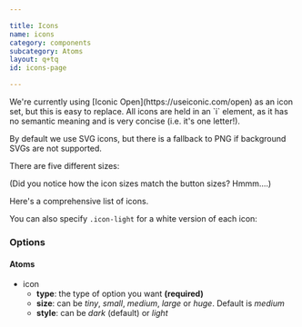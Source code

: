 ```yaml
---

title: Icons
name: icons
category: components
subcategory: Atoms
layout: q+tq
id: icons-page

---
```


<p class="lead">We're currently using [Iconic Open](https://useiconic.com/open) as an icon set, but this is easy to replace. All icons are held in an `i` element, as it has no semantic meaning and is very concise (i.e. it's one letter!).</p>

By default we use SVG icons, but there is a fallback to PNG if background SVGs are not supported.

<script>
component("icon", { "type": "heart" } );
</script>

There are five different sizes:

<script>
component("icon", { "type": "heart", "size": "tiny" } )
+component("icon", { "type": "heart", "size": "small" } )
+component("icon", { "type": "heart", "size": "medium" } )
+component("icon", { "type": "heart", "size": "large" } )
+component("icon", { "type": "heart", "size": "huge" } );

</script>

(Did you notice how the icon sizes match the button sizes? Hmmm....)

Here's a comprehensive list of icons.

<script>
component("icon", { "type": "adn" } )
+component("icon", { "type": "align-center" } )
+component("icon", { "type": "align-justify" } )
+component("icon", { "type": "align-left" } )
+component("icon", { "type": "align-right" } )
+component("icon", { "type": "ambulance" } )
+component("icon", { "type": "anchor" } )
+component("icon", { "type": "android" } )
+component("icon", { "type": "angellist" } )
+component("icon", { "type": "angle-double-down" } )
+component("icon", { "type": "angle-double-left" } )
+component("icon", { "type": "angle-double-right" } )
+component("icon", { "type": "angle-double-up" } )
+component("icon", { "type": "angle-down" } )
+component("icon", { "type": "angle-left" } )
+component("icon", { "type": "angle-right" } )
+component("icon", { "type": "angle-up" } )
+component("icon", { "type": "apple" } )
+component("icon", { "type": "archive" } )
+component("icon", { "type": "area-chart" } )
+component("icon", { "type": "arrow-circle-down" } )
+component("icon", { "type": "arrow-circle-left" } )
+component("icon", { "type": "arrow-circle-o-down" } )
+component("icon", { "type": "arrow-circle-o-left" } )
+component("icon", { "type": "arrow-circle-o-right" } )
+component("icon", { "type": "arrow-circle-o-up" } )
+component("icon", { "type": "arrow-circle-right" } )
+component("icon", { "type": "arrow-circle-up" } )
+component("icon", { "type": "arrow-down" } )
+component("icon", { "type": "arrow-left" } )
+component("icon", { "type": "arrow-right" } )
+component("icon", { "type": "arrow-up" } )
+component("icon", { "type": "arrows" } )
+component("icon", { "type": "arrows-alt" } )
+component("icon", { "type": "arrows-h" } )
+component("icon", { "type": "arrows-v" } )
+component("icon", { "type": "asterisk" } )
+component("icon", { "type": "at" } )
+component("icon", { "type": "backward" } )
+component("icon", { "type": "ban" } )
+component("icon", { "type": "bar-chart" } )
+component("icon", { "type": "barcode" } )
+component("icon", { "type": "bars" } )
+component("icon", { "type": "beer" } )
+component("icon", { "type": "behance" } )
+component("icon", { "type": "behance-square" } )
+component("icon", { "type": "bell" } )
+component("icon", { "type": "bell-o" } )
+component("icon", { "type": "bell-slash" } )
+component("icon", { "type": "bell-slash-o" } )
+component("icon", { "type": "bicycle" } )
+component("icon", { "type": "binoculars" } )
+component("icon", { "type": "birthday-cake" } )
+component("icon", { "type": "bitbucket" } )
+component("icon", { "type": "bitbucket-square" } )
+component("icon", { "type": "bold" } )
+component("icon", { "type": "bolt" } )
+component("icon", { "type": "bomb" } )
+component("icon", { "type": "book" } )
+component("icon", { "type": "bookmark" } )
+component("icon", { "type": "bookmark-o" } )
+component("icon", { "type": "briefcase" } )
+component("icon", { "type": "btc" } )
+component("icon", { "type": "bug" } )
+component("icon", { "type": "building" } )
+component("icon", { "type": "building-o" } )
+component("icon", { "type": "bullhorn" } )
+component("icon", { "type": "bullseye" } )
+component("icon", { "type": "bus" } )
+component("icon", { "type": "calculator" } )
+component("icon", { "type": "calendar" } )
+component("icon", { "type": "calendar-o" } )
+component("icon", { "type": "camera" } )
+component("icon", { "type": "camera-retro" } )
+component("icon", { "type": "car" } )
+component("icon", { "type": "caret-down" } )
+component("icon", { "type": "caret-left" } )
+component("icon", { "type": "caret-right" } )
+component("icon", { "type": "caret-square-o-down" } )
+component("icon", { "type": "caret-square-o-left" } )
+component("icon", { "type": "caret-square-o-right" } )
+component("icon", { "type": "caret-square-o-up" } )
+component("icon", { "type": "caret-up" } )
+component("icon", { "type": "cc" } )
+component("icon", { "type": "cc-amex" } )
+component("icon", { "type": "cc-discover" } )
+component("icon", { "type": "cc-mastercard" } )
+component("icon", { "type": "cc-paypal" } )
+component("icon", { "type": "cc-stripe" } )
+component("icon", { "type": "cc-visa" } )
+component("icon", { "type": "certificate" } )
+component("icon", { "type": "chain-broken" } )
+component("icon", { "type": "check" } )
+component("icon", { "type": "check-circle" } )
+component("icon", { "type": "check-circle-o" } )
+component("icon", { "type": "check-square" } )
+component("icon", { "type": "check-square-o" } )
+component("icon", { "type": "chevron-circle-down" } )
+component("icon", { "type": "chevron-circle-left" } )
+component("icon", { "type": "chevron-circle-right" } )
+component("icon", { "type": "chevron-circle-up" } )
+component("icon", { "type": "chevron-down" } )
+component("icon", { "type": "chevron-left" } )
+component("icon", { "type": "chevron-right" } )
+component("icon", { "type": "chevron-up" } )
+component("icon", { "type": "child" } )
+component("icon", { "type": "circle" } )
+component("icon", { "type": "circle-o" } )
+component("icon", { "type": "circle-o-notch" } )
+component("icon", { "type": "circle-thin" } )
+component("icon", { "type": "clipboard" } )
+component("icon", { "type": "clock-o" } )
+component("icon", { "type": "cloud" } )
+component("icon", { "type": "cloud-download" } )
+component("icon", { "type": "cloud-upload" } )
+component("icon", { "type": "code" } )
+component("icon", { "type": "code-fork" } )
+component("icon", { "type": "codepen" } )
+component("icon", { "type": "coffee" } )
+component("icon", { "type": "cog" } )
+component("icon", { "type": "cogs" } )
+component("icon", { "type": "columns" } )
+component("icon", { "type": "comment" } )
+component("icon", { "type": "comment-o" } )
+component("icon", { "type": "comments" } )
+component("icon", { "type": "comments-o" } )
+component("icon", { "type": "compass" } )
+component("icon", { "type": "compress" } )
+component("icon", { "type": "copyright" } )
+component("icon", { "type": "credit-card" } )
+component("icon", { "type": "crop" } )
+component("icon", { "type": "crosshairs" } )
+component("icon", { "type": "css3" } )
+component("icon", { "type": "cube" } )
+component("icon", { "type": "cubes" } )
+component("icon", { "type": "cutlery" } )
+component("icon", { "type": "database" } )
+component("icon", { "type": "delicious" } )
+component("icon", { "type": "desktop" } )
+component("icon", { "type": "deviantart" } )
+component("icon", { "type": "digg" } )
+component("icon", { "type": "dot-circle-o" } )
+component("icon", { "type": "download" } )
+component("icon", { "type": "dribbble" } )
+component("icon", { "type": "dropbox" } )
+component("icon", { "type": "drupal" } )
+component("icon", { "type": "eject" } )
+component("icon", { "type": "ellipsis-h" } )
+component("icon", { "type": "ellipsis-v" } )
+component("icon", { "type": "empire" } )
+component("icon", { "type": "envelope" } )
+component("icon", { "type": "envelope-o" } )
+component("icon", { "type": "envelope-square" } )
+component("icon", { "type": "eraser" } )
+component("icon", { "type": "eur" } )
+component("icon", { "type": "exchange" } )
+component("icon", { "type": "exclamation" } )
+component("icon", { "type": "exclamation-circle" } )
+component("icon", { "type": "exclamation-triangle" } )
+component("icon", { "type": "expand" } )
+component("icon", { "type": "external-link" } )
+component("icon", { "type": "external-link-square" } )
+component("icon", { "type": "eye" } )
+component("icon", { "type": "eye-slash" } )
+component("icon", { "type": "eyedropper" } )
+component("icon", { "type": "facebook" } )
+component("icon", { "type": "facebook-square" } )
+component("icon", { "type": "fast-backward" } )
+component("icon", { "type": "fast-forward" } )
+component("icon", { "type": "fax" } )
+component("icon", { "type": "female" } )
+component("icon", { "type": "fighter-jet" } )
+component("icon", { "type": "file" } )
+component("icon", { "type": "file-archive-o" } )
+component("icon", { "type": "file-audio-o" } )
+component("icon", { "type": "file-code-o" } )
+component("icon", { "type": "file-excel-o" } )
+component("icon", { "type": "file-image-o" } )
+component("icon", { "type": "file-o" } )
+component("icon", { "type": "file-pdf-o" } )
+component("icon", { "type": "file-powerpoint-o" } )
+component("icon", { "type": "file-text" } )
+component("icon", { "type": "file-text-o" } )
+component("icon", { "type": "file-video-o" } )
+component("icon", { "type": "file-word-o" } )
+component("icon", { "type": "files-o" } )
+component("icon", { "type": "film" } )
+component("icon", { "type": "filter" } )
+component("icon", { "type": "fire" } )
+component("icon", { "type": "fire-extinguisher" } )
+component("icon", { "type": "flag" } )
+component("icon", { "type": "flag-checkered" } )
+component("icon", { "type": "flag-o" } )
+component("icon", { "type": "flask" } )
+component("icon", { "type": "flickr" } )
+component("icon", { "type": "floppy-o" } )
+component("icon", { "type": "folder" } )
+component("icon", { "type": "folder-o" } )
+component("icon", { "type": "folder-open" } )
+component("icon", { "type": "folder-open-o" } )
+component("icon", { "type": "font" } )
+component("icon", { "type": "forward" } )
+component("icon", { "type": "foursquare" } )
+component("icon", { "type": "frown-o" } )
+component("icon", { "type": "futbol-o" } )
+component("icon", { "type": "gamepad" } )
+component("icon", { "type": "gavel" } )
+component("icon", { "type": "gbp" } )
+component("icon", { "type": "gift" } )
+component("icon", { "type": "git" } )
+component("icon", { "type": "git-square" } )
+component("icon", { "type": "github" } )
+component("icon", { "type": "github-alt" } )
+component("icon", { "type": "github-square" } )
+component("icon", { "type": "gittip" } )
+component("icon", { "type": "glass" } )
+component("icon", { "type": "globe" } )
+component("icon", { "type": "google" } )
+component("icon", { "type": "google-plus" } )
+component("icon", { "type": "google-plus-square" } )
+component("icon", { "type": "google-wallet" } )
+component("icon", { "type": "graduation-cap" } )
+component("icon", { "type": "h-square" } )
+component("icon", { "type": "hacker-news" } )
+component("icon", { "type": "hand-o-down" } )
+component("icon", { "type": "hand-o-left" } )
+component("icon", { "type": "hand-o-right" } )
+component("icon", { "type": "hand-o-up" } )
+component("icon", { "type": "hdd-o" } )
+component("icon", { "type": "header" } )
+component("icon", { "type": "headphones" } )
+component("icon", { "type": "heart" } )
+component("icon", { "type": "heart-o" } )
+component("icon", { "type": "history" } )
+component("icon", { "type": "home" } )
+component("icon", { "type": "hospital-o" } )
+component("icon", { "type": "html5" } )
+component("icon", { "type": "ils" } )
+component("icon", { "type": "inbox" } )
+component("icon", { "type": "indent" } )
+component("icon", { "type": "info" } )
+component("icon", { "type": "info-circle" } )
+component("icon", { "type": "inr" } )
+component("icon", { "type": "instagram" } )
+component("icon", { "type": "ioxhost" } )
+component("icon", { "type": "italic" } )
+component("icon", { "type": "joomla" } )
+component("icon", { "type": "jpy" } )
+component("icon", { "type": "jsfiddle" } )
+component("icon", { "type": "key" } )
+component("icon", { "type": "keyboard-o" } )
+component("icon", { "type": "krw" } )
+component("icon", { "type": "language" } )
+component("icon", { "type": "laptop" } )
+component("icon", { "type": "lastfm" } )
+component("icon", { "type": "lastfm-square" } )
+component("icon", { "type": "leaf" } )
+component("icon", { "type": "lemon-o" } )
+component("icon", { "type": "level-down" } )
+component("icon", { "type": "level-up" } )
+component("icon", { "type": "life-ring" } )
+component("icon", { "type": "lightbulb-o" } )
+component("icon", { "type": "line-chart" } )
+component("icon", { "type": "link" } )
+component("icon", { "type": "linkedin" } )
+component("icon", { "type": "linkedin-square" } )
+component("icon", { "type": "linux" } )
+component("icon", { "type": "list" } )
+component("icon", { "type": "list-alt" } )
+component("icon", { "type": "list-ol" } )
+component("icon", { "type": "list-ul" } )
+component("icon", { "type": "location-arrow" } )
+component("icon", { "type": "lock" } )
+component("icon", { "type": "long-arrow-down" } )
+component("icon", { "type": "long-arrow-left" } )
+component("icon", { "type": "long-arrow-right" } )
+component("icon", { "type": "long-arrow-up" } )
+component("icon", { "type": "magic" } )
+component("icon", { "type": "magnet" } )
+component("icon", { "type": "male" } )
+component("icon", { "type": "map-marker" } )
+component("icon", { "type": "maxcdn" } )
+component("icon", { "type": "meanpath" } )
+component("icon", { "type": "medkit" } )
+component("icon", { "type": "meh-o" } )
+component("icon", { "type": "microphone" } )
+component("icon", { "type": "microphone-slash" } )
+component("icon", { "type": "minus" } )
+component("icon", { "type": "minus-circle" } )
+component("icon", { "type": "minus-square" } )
+component("icon", { "type": "minus-square-o" } )
+component("icon", { "type": "mobile" } )
+component("icon", { "type": "money" } )
+component("icon", { "type": "moon-o" } )
+component("icon", { "type": "music" } )
+component("icon", { "type": "newspaper-o" } )
+component("icon", { "type": "openid" } )
+component("icon", { "type": "outdent" } )
+component("icon", { "type": "pagelines" } )
+component("icon", { "type": "paint-brush" } )
+component("icon", { "type": "paper-plane" } )
+component("icon", { "type": "paper-plane-o" } )
+component("icon", { "type": "paperclip" } )
+component("icon", { "type": "paragraph" } )
+component("icon", { "type": "pause" } )
+component("icon", { "type": "paw" } )
+component("icon", { "type": "paypal" } )
+component("icon", { "type": "pencil" } )
+component("icon", { "type": "pencil-square" } )
+component("icon", { "type": "pencil-square-o" } )
+component("icon", { "type": "phone" } )
+component("icon", { "type": "phone-square" } )
+component("icon", { "type": "picture-o" } )
+component("icon", { "type": "pie-chart" } )
+component("icon", { "type": "pied-piper" } )
+component("icon", { "type": "pied-piper-alt" } )
+component("icon", { "type": "pinterest" } )
+component("icon", { "type": "pinterest-square" } )
+component("icon", { "type": "plane" } )
+component("icon", { "type": "play" } )
+component("icon", { "type": "play-circle" } )
+component("icon", { "type": "play-circle-o" } )
+component("icon", { "type": "plug" } )
+component("icon", { "type": "plus" } )
+component("icon", { "type": "plus-circle" } )
+component("icon", { "type": "plus-square" } )
+component("icon", { "type": "plus-square-o" } )
+component("icon", { "type": "power-off" } )
+component("icon", { "type": "print" } )
+component("icon", { "type": "puzzle-piece" } )
+component("icon", { "type": "qq" } )
+component("icon", { "type": "qrcode" } )
+component("icon", { "type": "question" } )
+component("icon", { "type": "question-circle" } )
+component("icon", { "type": "quote-left" } )
+component("icon", { "type": "quote-right" } )
+component("icon", { "type": "random" } )
+component("icon", { "type": "rebel" } )
+component("icon", { "type": "recycle" } )
+component("icon", { "type": "reddit" } )
+component("icon", { "type": "reddit-square" } )
+component("icon", { "type": "refresh" } )
+component("icon", { "type": "renren" } )
+component("icon", { "type": "repeat" } )
+component("icon", { "type": "reply" } )
+component("icon", { "type": "reply-all" } )
+component("icon", { "type": "retweet" } )
+component("icon", { "type": "road" } )
+component("icon", { "type": "rocket" } )
+component("icon", { "type": "rss" } )
+component("icon", { "type": "rss-square" } )
+component("icon", { "type": "rub" } )
+component("icon", { "type": "scissors" } )
+component("icon", { "type": "search" } )
+component("icon", { "type": "search-minus" } )
+component("icon", { "type": "search-plus" } )
+component("icon", { "type": "share" } )
+component("icon", { "type": "share-alt" } )
+component("icon", { "type": "share-alt-square" } )
+component("icon", { "type": "share-square" } )
+component("icon", { "type": "share-square-o" } )
+component("icon", { "type": "shield" } )
+component("icon", { "type": "shopping-cart" } )
+component("icon", { "type": "sign-in" } )
+component("icon", { "type": "sign-out" } )
+component("icon", { "type": "signal" } )
+component("icon", { "type": "sitemap" } )
+component("icon", { "type": "skype" } )
+component("icon", { "type": "slack" } )
+component("icon", { "type": "sliders" } )
+component("icon", { "type": "slideshare" } )
+component("icon", { "type": "smile-o" } )
+component("icon", { "type": "sort" } )
+component("icon", { "type": "sort-alpha-asc" } )
+component("icon", { "type": "sort-alpha-desc" } )
+component("icon", { "type": "sort-amount-asc" } )
+component("icon", { "type": "sort-amount-desc" } )
+component("icon", { "type": "sort-asc" } )
+component("icon", { "type": "sort-desc" } )
+component("icon", { "type": "sort-numeric-asc" } )
+component("icon", { "type": "sort-numeric-desc" } )
+component("icon", { "type": "soundcloud" } )
+component("icon", { "type": "space-shuttle" } )
+component("icon", { "type": "spinner" } )
+component("icon", { "type": "spoon" } )
+component("icon", { "type": "spotify" } )
+component("icon", { "type": "square" } )
+component("icon", { "type": "square-o" } )
+component("icon", { "type": "stack-exchange" } )
+component("icon", { "type": "stack-overflow" } )
+component("icon", { "type": "star" } )
+component("icon", { "type": "star-half" } )
+component("icon", { "type": "star-half-o" } )
+component("icon", { "type": "star-o" } )
+component("icon", { "type": "steam" } )
+component("icon", { "type": "steam-square" } )
+component("icon", { "type": "step-backward" } )
+component("icon", { "type": "step-forward" } )
+component("icon", { "type": "stethoscope" } )
+component("icon", { "type": "stop" } )
+component("icon", { "type": "strikethrough" } )
+component("icon", { "type": "stumbleupon" } )
+component("icon", { "type": "stumbleupon-circle" } )
+component("icon", { "type": "subscript" } )
+component("icon", { "type": "suitcase" } )
+component("icon", { "type": "sun-o" } )
+component("icon", { "type": "superscript" } )
+component("icon", { "type": "table" } )
+component("icon", { "type": "tablet" } )
+component("icon", { "type": "tachometer" } )
+component("icon", { "type": "tag" } )
+component("icon", { "type": "tags" } )
+component("icon", { "type": "tasks" } )
+component("icon", { "type": "taxi" } )
+component("icon", { "type": "tencent-weibo" } )
+component("icon", { "type": "terminal" } )
+component("icon", { "type": "text-height" } )
+component("icon", { "type": "text-width" } )
+component("icon", { "type": "th" } )
+component("icon", { "type": "th-large" } )
+component("icon", { "type": "th-list" } )
+component("icon", { "type": "thumb-tack" } )
+component("icon", { "type": "thumbs-down" } )
+component("icon", { "type": "thumbs-o-down" } )
+component("icon", { "type": "thumbs-o-up" } )
+component("icon", { "type": "thumbs-up" } )
+component("icon", { "type": "ticket" } )
+component("icon", { "type": "times" } )
+component("icon", { "type": "times-circle" } )
+component("icon", { "type": "times-circle-o" } )
+component("icon", { "type": "tint" } )
+component("icon", { "type": "toggle-off" } )
+component("icon", { "type": "toggle-on" } )
+component("icon", { "type": "trash" } )
+component("icon", { "type": "trash-o" } )
+component("icon", { "type": "tree" } )
+component("icon", { "type": "trello" } )
+component("icon", { "type": "trophy" } )
+component("icon", { "type": "truck" } )
+component("icon", { "type": "try" } )
+component("icon", { "type": "tty" } )
+component("icon", { "type": "tumblr" } )
+component("icon", { "type": "tumblr-square" } )
+component("icon", { "type": "twitch" } )
+component("icon", { "type": "twitter" } )
+component("icon", { "type": "twitter-square" } )
+component("icon", { "type": "umbrella" } )
+component("icon", { "type": "underline" } )
+component("icon", { "type": "undo" } )
+component("icon", { "type": "university" } )
+component("icon", { "type": "unlock" } )
+component("icon", { "type": "unlock-alt" } )
+component("icon", { "type": "upload" } )
+component("icon", { "type": "usd" } )
+component("icon", { "type": "user" } )
+component("icon", { "type": "user-md" } )
+component("icon", { "type": "users" } )
+component("icon", { "type": "video-camera" } )
+component("icon", { "type": "vimeo-square" } )
+component("icon", { "type": "vine" } )
+component("icon", { "type": "vk" } )
+component("icon", { "type": "volume-down" } )
+component("icon", { "type": "volume-off" } )
+component("icon", { "type": "volume-up" } )
+component("icon", { "type": "weibo" } )
+component("icon", { "type": "weixin" } )
+component("icon", { "type": "wheelchair" } )
+component("icon", { "type": "wifi" } )
+component("icon", { "type": "windows" } )
+component("icon", { "type": "wordpress" } )
+component("icon", { "type": "wrench" } )
+component("icon", { "type": "xing" } )
+component("icon", { "type": "xing-square" } )
+component("icon", { "type": "yahoo" } )
+component("icon", { "type": "yelp" } )
+component("icon", { "type": "youtube" } )
+component("icon", { "type": "youtube-play" } );

</script>

You can also specify `.icon-light` for a white version of each icon:

<script>
component("icon", { "type": "adn", "style": "light" } )
+component("icon", { "type": "align-center", "style": "light" } )
+component("icon", { "type": "align-justify", "style": "light" } )
+component("icon", { "type": "align-left", "style": "light" } )
+component("icon", { "type": "align-right", "style": "light" } )
+component("icon", { "type": "ambulance", "style": "light" } )
+component("icon", { "type": "anchor", "style": "light" } )
+component("icon", { "type": "android", "style": "light" } )
+component("icon", { "type": "angellist", "style": "light" } )
+component("icon", { "type": "angle-double-down", "style": "light" } )
+component("icon", { "type": "angle-double-left", "style": "light" } )
+component("icon", { "type": "angle-double-right", "style": "light" } )
+component("icon", { "type": "angle-double-up", "style": "light" } )
+component("icon", { "type": "angle-down", "style": "light" } )
+component("icon", { "type": "angle-left", "style": "light" } )
+component("icon", { "type": "angle-right", "style": "light" } )
+component("icon", { "type": "angle-up", "style": "light" } )
+component("icon", { "type": "apple", "style": "light" } )
+component("icon", { "type": "archive", "style": "light" } )
+component("icon", { "type": "area-chart", "style": "light" } )
+component("icon", { "type": "arrow-circle-down", "style": "light" } )
+component("icon", { "type": "arrow-circle-left", "style": "light" } )
+component("icon", { "type": "arrow-circle-o-down", "style": "light" } )
+component("icon", { "type": "arrow-circle-o-left", "style": "light" } )
+component("icon", { "type": "arrow-circle-o-right", "style": "light" } )
+component("icon", { "type": "arrow-circle-o-up", "style": "light" } )
+component("icon", { "type": "arrow-circle-right", "style": "light" } )
+component("icon", { "type": "arrow-circle-up", "style": "light" } )
+component("icon", { "type": "arrow-down", "style": "light" } )
+component("icon", { "type": "arrow-left", "style": "light" } )
+component("icon", { "type": "arrow-right", "style": "light" } )
+component("icon", { "type": "arrow-up", "style": "light" } )
+component("icon", { "type": "arrows", "style": "light" } )
+component("icon", { "type": "arrows-alt", "style": "light" } )
+component("icon", { "type": "arrows-h", "style": "light" } )
+component("icon", { "type": "arrows-v", "style": "light" } )
+component("icon", { "type": "asterisk", "style": "light" } )
+component("icon", { "type": "at", "style": "light" } )
+component("icon", { "type": "backward", "style": "light" } )
+component("icon", { "type": "ban", "style": "light" } )
+component("icon", { "type": "bar-chart", "style": "light" } )
+component("icon", { "type": "barcode", "style": "light" } )
+component("icon", { "type": "bars", "style": "light" } )
+component("icon", { "type": "beer", "style": "light" } )
+component("icon", { "type": "behance", "style": "light" } )
+component("icon", { "type": "behance-square", "style": "light" } )
+component("icon", { "type": "bell", "style": "light" } )
+component("icon", { "type": "bell-o", "style": "light" } )
+component("icon", { "type": "bell-slash", "style": "light" } )
+component("icon", { "type": "bell-slash-o", "style": "light" } )
+component("icon", { "type": "bicycle", "style": "light" } )
+component("icon", { "type": "binoculars", "style": "light" } )
+component("icon", { "type": "birthday-cake", "style": "light" } )
+component("icon", { "type": "bitbucket", "style": "light" } )
+component("icon", { "type": "bitbucket-square", "style": "light" } )
+component("icon", { "type": "bold", "style": "light" } )
+component("icon", { "type": "bolt", "style": "light" } )
+component("icon", { "type": "bomb", "style": "light" } )
+component("icon", { "type": "book", "style": "light" } )
+component("icon", { "type": "bookmark", "style": "light" } )
+component("icon", { "type": "bookmark-o", "style": "light" } )
+component("icon", { "type": "briefcase", "style": "light" } )
+component("icon", { "type": "btc", "style": "light" } )
+component("icon", { "type": "bug", "style": "light" } )
+component("icon", { "type": "building", "style": "light" } )
+component("icon", { "type": "building-o", "style": "light" } )
+component("icon", { "type": "bullhorn", "style": "light" } )
+component("icon", { "type": "bullseye", "style": "light" } )
+component("icon", { "type": "bus", "style": "light" } )
+component("icon", { "type": "calculator", "style": "light" } )
+component("icon", { "type": "calendar", "style": "light" } )
+component("icon", { "type": "calendar-o", "style": "light" } )
+component("icon", { "type": "camera", "style": "light" } )
+component("icon", { "type": "camera-retro", "style": "light" } )
+component("icon", { "type": "car", "style": "light" } )
+component("icon", { "type": "caret-down", "style": "light" } )
+component("icon", { "type": "caret-left", "style": "light" } )
+component("icon", { "type": "caret-right", "style": "light" } )
+component("icon", { "type": "caret-square-o-down", "style": "light" } )
+component("icon", { "type": "caret-square-o-left", "style": "light" } )
+component("icon", { "type": "caret-square-o-right", "style": "light" } )
+component("icon", { "type": "caret-square-o-up", "style": "light" } )
+component("icon", { "type": "caret-up", "style": "light" } )
+component("icon", { "type": "cc", "style": "light" } )
+component("icon", { "type": "cc-amex", "style": "light" } )
+component("icon", { "type": "cc-discover", "style": "light" } )
+component("icon", { "type": "cc-mastercard", "style": "light" } )
+component("icon", { "type": "cc-paypal", "style": "light" } )
+component("icon", { "type": "cc-stripe", "style": "light" } )
+component("icon", { "type": "cc-visa", "style": "light" } )
+component("icon", { "type": "certificate", "style": "light" } )
+component("icon", { "type": "chain-broken", "style": "light" } )
+component("icon", { "type": "check", "style": "light" } )
+component("icon", { "type": "check-circle", "style": "light" } )
+component("icon", { "type": "check-circle-o", "style": "light" } )
+component("icon", { "type": "check-square", "style": "light" } )
+component("icon", { "type": "check-square-o", "style": "light" } )
+component("icon", { "type": "chevron-circle-down", "style": "light" } )
+component("icon", { "type": "chevron-circle-left", "style": "light" } )
+component("icon", { "type": "chevron-circle-right", "style": "light" } )
+component("icon", { "type": "chevron-circle-up", "style": "light" } )
+component("icon", { "type": "chevron-down", "style": "light" } )
+component("icon", { "type": "chevron-left", "style": "light" } )
+component("icon", { "type": "chevron-right", "style": "light" } )
+component("icon", { "type": "chevron-up", "style": "light" } )
+component("icon", { "type": "child", "style": "light" } )
+component("icon", { "type": "circle", "style": "light" } )
+component("icon", { "type": "circle-o", "style": "light" } )
+component("icon", { "type": "circle-o-notch", "style": "light" } )
+component("icon", { "type": "circle-thin", "style": "light" } )
+component("icon", { "type": "clipboard", "style": "light" } )
+component("icon", { "type": "clock-o", "style": "light" } )
+component("icon", { "type": "cloud", "style": "light" } )
+component("icon", { "type": "cloud-download", "style": "light" } )
+component("icon", { "type": "cloud-upload", "style": "light" } )
+component("icon", { "type": "code", "style": "light" } )
+component("icon", { "type": "code-fork", "style": "light" } )
+component("icon", { "type": "codepen", "style": "light" } )
+component("icon", { "type": "coffee", "style": "light" } )
+component("icon", { "type": "cog", "style": "light" } )
+component("icon", { "type": "cogs", "style": "light" } )
+component("icon", { "type": "columns", "style": "light" } )
+component("icon", { "type": "comment", "style": "light" } )
+component("icon", { "type": "comment-o", "style": "light" } )
+component("icon", { "type": "comments", "style": "light" } )
+component("icon", { "type": "comments-o", "style": "light" } )
+component("icon", { "type": "compass", "style": "light" } )
+component("icon", { "type": "compress", "style": "light" } )
+component("icon", { "type": "copyright", "style": "light" } )
+component("icon", { "type": "credit-card", "style": "light" } )
+component("icon", { "type": "crop", "style": "light" } )
+component("icon", { "type": "crosshairs", "style": "light" } )
+component("icon", { "type": "css3", "style": "light" } )
+component("icon", { "type": "cube", "style": "light" } )
+component("icon", { "type": "cubes", "style": "light" } )
+component("icon", { "type": "cutlery", "style": "light" } )
+component("icon", { "type": "database", "style": "light" } )
+component("icon", { "type": "delicious", "style": "light" } )
+component("icon", { "type": "desktop", "style": "light" } )
+component("icon", { "type": "deviantart", "style": "light" } )
+component("icon", { "type": "digg", "style": "light" } )
+component("icon", { "type": "dot-circle-o", "style": "light" } )
+component("icon", { "type": "download", "style": "light" } )
+component("icon", { "type": "dribbble", "style": "light" } )
+component("icon", { "type": "dropbox", "style": "light" } )
+component("icon", { "type": "drupal", "style": "light" } )
+component("icon", { "type": "eject", "style": "light" } )
+component("icon", { "type": "ellipsis-h", "style": "light" } )
+component("icon", { "type": "ellipsis-v", "style": "light" } )
+component("icon", { "type": "empire", "style": "light" } )
+component("icon", { "type": "envelope", "style": "light" } )
+component("icon", { "type": "envelope-o", "style": "light" } )
+component("icon", { "type": "envelope-square", "style": "light" } )
+component("icon", { "type": "eraser", "style": "light" } )
+component("icon", { "type": "eur", "style": "light" } )
+component("icon", { "type": "exchange", "style": "light" } )
+component("icon", { "type": "exclamation", "style": "light" } )
+component("icon", { "type": "exclamation-circle", "style": "light" } )
+component("icon", { "type": "exclamation-triangle", "style": "light" } )
+component("icon", { "type": "expand", "style": "light" } )
+component("icon", { "type": "external-link", "style": "light" } )
+component("icon", { "type": "external-link-square", "style": "light" } )
+component("icon", { "type": "eye", "style": "light" } )
+component("icon", { "type": "eye-slash", "style": "light" } )
+component("icon", { "type": "eyedropper", "style": "light" } )
+component("icon", { "type": "facebook", "style": "light" } )
+component("icon", { "type": "facebook-square", "style": "light" } )
+component("icon", { "type": "fast-backward", "style": "light" } )
+component("icon", { "type": "fast-forward", "style": "light" } )
+component("icon", { "type": "fax", "style": "light" } )
+component("icon", { "type": "female", "style": "light" } )
+component("icon", { "type": "fighter-jet", "style": "light" } )
+component("icon", { "type": "file", "style": "light" } )
+component("icon", { "type": "file-archive-o", "style": "light" } )
+component("icon", { "type": "file-audio-o", "style": "light" } )
+component("icon", { "type": "file-code-o", "style": "light" } )
+component("icon", { "type": "file-excel-o", "style": "light" } )
+component("icon", { "type": "file-image-o", "style": "light" } )
+component("icon", { "type": "file-o", "style": "light" } )
+component("icon", { "type": "file-pdf-o", "style": "light" } )
+component("icon", { "type": "file-powerpoint-o", "style": "light" } )
+component("icon", { "type": "file-text", "style": "light" } )
+component("icon", { "type": "file-text-o", "style": "light" } )
+component("icon", { "type": "file-video-o", "style": "light" } )
+component("icon", { "type": "file-word-o", "style": "light" } )
+component("icon", { "type": "files-o", "style": "light" } )
+component("icon", { "type": "film", "style": "light" } )
+component("icon", { "type": "filter", "style": "light" } )
+component("icon", { "type": "fire", "style": "light" } )
+component("icon", { "type": "fire-extinguisher", "style": "light" } )
+component("icon", { "type": "flag", "style": "light" } )
+component("icon", { "type": "flag-checkered", "style": "light" } )
+component("icon", { "type": "flag-o", "style": "light" } )
+component("icon", { "type": "flask", "style": "light" } )
+component("icon", { "type": "flickr", "style": "light" } )
+component("icon", { "type": "floppy-o", "style": "light" } )
+component("icon", { "type": "folder", "style": "light" } )
+component("icon", { "type": "folder-o", "style": "light" } )
+component("icon", { "type": "folder-open", "style": "light" } )
+component("icon", { "type": "folder-open-o", "style": "light" } )
+component("icon", { "type": "font", "style": "light" } )
+component("icon", { "type": "forward", "style": "light" } )
+component("icon", { "type": "foursquare", "style": "light" } )
+component("icon", { "type": "frown-o", "style": "light" } )
+component("icon", { "type": "futbol-o", "style": "light" } )
+component("icon", { "type": "gamepad", "style": "light" } )
+component("icon", { "type": "gavel", "style": "light" } )
+component("icon", { "type": "gbp", "style": "light" } )
+component("icon", { "type": "gift", "style": "light" } )
+component("icon", { "type": "git", "style": "light" } )
+component("icon", { "type": "git-square", "style": "light" } )
+component("icon", { "type": "github", "style": "light" } )
+component("icon", { "type": "github-alt", "style": "light" } )
+component("icon", { "type": "github-square", "style": "light" } )
+component("icon", { "type": "gittip", "style": "light" } )
+component("icon", { "type": "glass", "style": "light" } )
+component("icon", { "type": "globe", "style": "light" } )
+component("icon", { "type": "google", "style": "light" } )
+component("icon", { "type": "google-plus", "style": "light" } )
+component("icon", { "type": "google-plus-square", "style": "light" } )
+component("icon", { "type": "google-wallet", "style": "light" } )
+component("icon", { "type": "graduation-cap", "style": "light" } )
+component("icon", { "type": "h-square", "style": "light" } )
+component("icon", { "type": "hacker-news", "style": "light" } )
+component("icon", { "type": "hand-o-down", "style": "light" } )
+component("icon", { "type": "hand-o-left", "style": "light" } )
+component("icon", { "type": "hand-o-right", "style": "light" } )
+component("icon", { "type": "hand-o-up", "style": "light" } )
+component("icon", { "type": "hdd-o", "style": "light" } )
+component("icon", { "type": "header", "style": "light" } )
+component("icon", { "type": "headphones", "style": "light" } )
+component("icon", { "type": "heart", "style": "light" } )
+component("icon", { "type": "heart-o", "style": "light" } )
+component("icon", { "type": "history", "style": "light" } )
+component("icon", { "type": "home", "style": "light" } )
+component("icon", { "type": "hospital-o", "style": "light" } )
+component("icon", { "type": "html5", "style": "light" } )
+component("icon", { "type": "ils", "style": "light" } )
+component("icon", { "type": "inbox", "style": "light" } )
+component("icon", { "type": "indent", "style": "light" } )
+component("icon", { "type": "info", "style": "light" } )
+component("icon", { "type": "info-circle", "style": "light" } )
+component("icon", { "type": "inr", "style": "light" } )
+component("icon", { "type": "instagram", "style": "light" } )
+component("icon", { "type": "ioxhost", "style": "light" } )
+component("icon", { "type": "italic", "style": "light" } )
+component("icon", { "type": "joomla", "style": "light" } )
+component("icon", { "type": "jpy", "style": "light" } )
+component("icon", { "type": "jsfiddle", "style": "light" } )
+component("icon", { "type": "key", "style": "light" } )
+component("icon", { "type": "keyboard-o", "style": "light" } )
+component("icon", { "type": "krw", "style": "light" } )
+component("icon", { "type": "language", "style": "light" } )
+component("icon", { "type": "laptop", "style": "light" } )
+component("icon", { "type": "lastfm", "style": "light" } )
+component("icon", { "type": "lastfm-square", "style": "light" } )
+component("icon", { "type": "leaf", "style": "light" } )
+component("icon", { "type": "lemon-o", "style": "light" } )
+component("icon", { "type": "level-down", "style": "light" } )
+component("icon", { "type": "level-up", "style": "light" } )
+component("icon", { "type": "life-ring", "style": "light" } )
+component("icon", { "type": "lightbulb-o", "style": "light" } )
+component("icon", { "type": "line-chart", "style": "light" } )
+component("icon", { "type": "link", "style": "light" } )
+component("icon", { "type": "linkedin", "style": "light" } )
+component("icon", { "type": "linkedin-square", "style": "light" } )
+component("icon", { "type": "linux", "style": "light" } )
+component("icon", { "type": "list", "style": "light" } )
+component("icon", { "type": "list-alt", "style": "light" } )
+component("icon", { "type": "list-ol", "style": "light" } )
+component("icon", { "type": "list-ul", "style": "light" } )
+component("icon", { "type": "location-arrow", "style": "light" } )
+component("icon", { "type": "lock", "style": "light" } )
+component("icon", { "type": "long-arrow-down", "style": "light" } )
+component("icon", { "type": "long-arrow-left", "style": "light" } )
+component("icon", { "type": "long-arrow-right", "style": "light" } )
+component("icon", { "type": "long-arrow-up", "style": "light" } )
+component("icon", { "type": "magic", "style": "light" } )
+component("icon", { "type": "magnet", "style": "light" } )
+component("icon", { "type": "male", "style": "light" } )
+component("icon", { "type": "map-marker", "style": "light" } )
+component("icon", { "type": "maxcdn", "style": "light" } )
+component("icon", { "type": "meanpath", "style": "light" } )
+component("icon", { "type": "medkit", "style": "light" } )
+component("icon", { "type": "meh-o", "style": "light" } )
+component("icon", { "type": "microphone", "style": "light" } )
+component("icon", { "type": "microphone-slash", "style": "light" } )
+component("icon", { "type": "minus", "style": "light" } )
+component("icon", { "type": "minus-circle", "style": "light" } )
+component("icon", { "type": "minus-square", "style": "light" } )
+component("icon", { "type": "minus-square-o", "style": "light" } )
+component("icon", { "type": "mobile", "style": "light" } )
+component("icon", { "type": "money", "style": "light" } )
+component("icon", { "type": "moon-o", "style": "light" } )
+component("icon", { "type": "music", "style": "light" } )
+component("icon", { "type": "newspaper-o", "style": "light" } )
+component("icon", { "type": "openid", "style": "light" } )
+component("icon", { "type": "outdent", "style": "light" } )
+component("icon", { "type": "pagelines", "style": "light" } )
+component("icon", { "type": "paint-brush", "style": "light" } )
+component("icon", { "type": "paper-plane", "style": "light" } )
+component("icon", { "type": "paper-plane-o", "style": "light" } )
+component("icon", { "type": "paperclip", "style": "light" } )
+component("icon", { "type": "paragraph", "style": "light" } )
+component("icon", { "type": "pause", "style": "light" } )
+component("icon", { "type": "paw", "style": "light" } )
+component("icon", { "type": "paypal", "style": "light" } )
+component("icon", { "type": "pencil", "style": "light" } )
+component("icon", { "type": "pencil-square", "style": "light" } )
+component("icon", { "type": "pencil-square-o", "style": "light" } )
+component("icon", { "type": "phone", "style": "light" } )
+component("icon", { "type": "phone-square", "style": "light" } )
+component("icon", { "type": "picture-o", "style": "light" } )
+component("icon", { "type": "pie-chart", "style": "light" } )
+component("icon", { "type": "pied-piper", "style": "light" } )
+component("icon", { "type": "pied-piper-alt", "style": "light" } )
+component("icon", { "type": "pinterest", "style": "light" } )
+component("icon", { "type": "pinterest-square", "style": "light" } )
+component("icon", { "type": "plane", "style": "light" } )
+component("icon", { "type": "play", "style": "light" } )
+component("icon", { "type": "play-circle", "style": "light" } )
+component("icon", { "type": "play-circle-o", "style": "light" } )
+component("icon", { "type": "plug", "style": "light" } )
+component("icon", { "type": "plus", "style": "light" } )
+component("icon", { "type": "plus-circle", "style": "light" } )
+component("icon", { "type": "plus-square", "style": "light" } )
+component("icon", { "type": "plus-square-o", "style": "light" } )
+component("icon", { "type": "power-off", "style": "light" } )
+component("icon", { "type": "print", "style": "light" } )
+component("icon", { "type": "puzzle-piece", "style": "light" } )
+component("icon", { "type": "qq", "style": "light" } )
+component("icon", { "type": "qrcode", "style": "light" } )
+component("icon", { "type": "question", "style": "light" } )
+component("icon", { "type": "question-circle", "style": "light" } )
+component("icon", { "type": "quote-left", "style": "light" } )
+component("icon", { "type": "quote-right", "style": "light" } )
+component("icon", { "type": "random", "style": "light" } )
+component("icon", { "type": "rebel", "style": "light" } )
+component("icon", { "type": "recycle", "style": "light" } )
+component("icon", { "type": "reddit", "style": "light" } )
+component("icon", { "type": "reddit-square", "style": "light" } )
+component("icon", { "type": "refresh", "style": "light" } )
+component("icon", { "type": "renren", "style": "light" } )
+component("icon", { "type": "repeat", "style": "light" } )
+component("icon", { "type": "reply", "style": "light" } )
+component("icon", { "type": "reply-all", "style": "light" } )
+component("icon", { "type": "retweet", "style": "light" } )
+component("icon", { "type": "road", "style": "light" } )
+component("icon", { "type": "rocket", "style": "light" } )
+component("icon", { "type": "rss", "style": "light" } )
+component("icon", { "type": "rss-square", "style": "light" } )
+component("icon", { "type": "rub", "style": "light" } )
+component("icon", { "type": "scissors", "style": "light" } )
+component("icon", { "type": "search", "style": "light" } )
+component("icon", { "type": "search-minus", "style": "light" } )
+component("icon", { "type": "search-plus", "style": "light" } )
+component("icon", { "type": "share", "style": "light" } )
+component("icon", { "type": "share-alt", "style": "light" } )
+component("icon", { "type": "share-alt-square", "style": "light" } )
+component("icon", { "type": "share-square", "style": "light" } )
+component("icon", { "type": "share-square-o", "style": "light" } )
+component("icon", { "type": "shield", "style": "light" } )
+component("icon", { "type": "shopping-cart", "style": "light" } )
+component("icon", { "type": "sign-in", "style": "light" } )
+component("icon", { "type": "sign-out", "style": "light" } )
+component("icon", { "type": "signal", "style": "light" } )
+component("icon", { "type": "sitemap", "style": "light" } )
+component("icon", { "type": "skype", "style": "light" } )
+component("icon", { "type": "slack", "style": "light" } )
+component("icon", { "type": "sliders", "style": "light" } )
+component("icon", { "type": "slideshare", "style": "light" } )
+component("icon", { "type": "smile-o", "style": "light" } )
+component("icon", { "type": "sort", "style": "light" } )
+component("icon", { "type": "sort-alpha-asc", "style": "light" } )
+component("icon", { "type": "sort-alpha-desc", "style": "light" } )
+component("icon", { "type": "sort-amount-asc", "style": "light" } )
+component("icon", { "type": "sort-amount-desc", "style": "light" } )
+component("icon", { "type": "sort-asc", "style": "light" } )
+component("icon", { "type": "sort-desc", "style": "light" } )
+component("icon", { "type": "sort-numeric-asc", "style": "light" } )
+component("icon", { "type": "sort-numeric-desc", "style": "light" } )
+component("icon", { "type": "soundcloud", "style": "light" } )
+component("icon", { "type": "space-shuttle", "style": "light" } )
+component("icon", { "type": "spinner", "style": "light" } )
+component("icon", { "type": "spoon", "style": "light" } )
+component("icon", { "type": "spotify", "style": "light" } )
+component("icon", { "type": "square", "style": "light" } )
+component("icon", { "type": "square-o", "style": "light" } )
+component("icon", { "type": "stack-exchange", "style": "light" } )
+component("icon", { "type": "stack-overflow", "style": "light" } )
+component("icon", { "type": "star", "style": "light" } )
+component("icon", { "type": "star-half", "style": "light" } )
+component("icon", { "type": "star-half-o", "style": "light" } )
+component("icon", { "type": "star-o", "style": "light" } )
+component("icon", { "type": "steam", "style": "light" } )
+component("icon", { "type": "steam-square", "style": "light" } )
+component("icon", { "type": "step-backward", "style": "light" } )
+component("icon", { "type": "step-forward", "style": "light" } )
+component("icon", { "type": "stethoscope", "style": "light" } )
+component("icon", { "type": "stop", "style": "light" } )
+component("icon", { "type": "strikethrough", "style": "light" } )
+component("icon", { "type": "stumbleupon", "style": "light" } )
+component("icon", { "type": "stumbleupon-circle", "style": "light" } )
+component("icon", { "type": "subscript", "style": "light" } )
+component("icon", { "type": "suitcase", "style": "light" } )
+component("icon", { "type": "sun-o", "style": "light" } )
+component("icon", { "type": "superscript", "style": "light" } )
+component("icon", { "type": "table", "style": "light" } )
+component("icon", { "type": "tablet", "style": "light" } )
+component("icon", { "type": "tachometer", "style": "light" } )
+component("icon", { "type": "tag", "style": "light" } )
+component("icon", { "type": "tags", "style": "light" } )
+component("icon", { "type": "tasks", "style": "light" } )
+component("icon", { "type": "taxi", "style": "light" } )
+component("icon", { "type": "tencent-weibo", "style": "light" } )
+component("icon", { "type": "terminal", "style": "light" } )
+component("icon", { "type": "text-height", "style": "light" } )
+component("icon", { "type": "text-width", "style": "light" } )
+component("icon", { "type": "th", "style": "light" } )
+component("icon", { "type": "th-large", "style": "light" } )
+component("icon", { "type": "th-list", "style": "light" } )
+component("icon", { "type": "thumb-tack", "style": "light" } )
+component("icon", { "type": "thumbs-down", "style": "light" } )
+component("icon", { "type": "thumbs-o-down", "style": "light" } )
+component("icon", { "type": "thumbs-o-up", "style": "light" } )
+component("icon", { "type": "thumbs-up", "style": "light" } )
+component("icon", { "type": "ticket", "style": "light" } )
+component("icon", { "type": "times", "style": "light" } )
+component("icon", { "type": "times-circle", "style": "light" } )
+component("icon", { "type": "times-circle-o", "style": "light" } )
+component("icon", { "type": "tint", "style": "light" } )
+component("icon", { "type": "toggle-off", "style": "light" } )
+component("icon", { "type": "toggle-on", "style": "light" } )
+component("icon", { "type": "trash", "style": "light" } )
+component("icon", { "type": "trash-o", "style": "light" } )
+component("icon", { "type": "tree", "style": "light" } )
+component("icon", { "type": "trello", "style": "light" } )
+component("icon", { "type": "trophy", "style": "light" } )
+component("icon", { "type": "truck", "style": "light" } )
+component("icon", { "type": "try", "style": "light" } )
+component("icon", { "type": "tty", "style": "light" } )
+component("icon", { "type": "tumblr", "style": "light" } )
+component("icon", { "type": "tumblr-square", "style": "light" } )
+component("icon", { "type": "twitch", "style": "light" } )
+component("icon", { "type": "twitter", "style": "light" } )
+component("icon", { "type": "twitter-square", "style": "light" } )
+component("icon", { "type": "umbrella", "style": "light" } )
+component("icon", { "type": "underline", "style": "light" } )
+component("icon", { "type": "undo", "style": "light" } )
+component("icon", { "type": "university", "style": "light" } )
+component("icon", { "type": "unlock", "style": "light" } )
+component("icon", { "type": "unlock-alt", "style": "light" } )
+component("icon", { "type": "upload", "style": "light" } )
+component("icon", { "type": "usd", "style": "light" } )
+component("icon", { "type": "user", "style": "light" } )
+component("icon", { "type": "user-md", "style": "light" } )
+component("icon", { "type": "users", "style": "light" } )
+component("icon", { "type": "video-camera", "style": "light" } )
+component("icon", { "type": "vimeo-square", "style": "light" } )
+component("icon", { "type": "vine", "style": "light" } )
+component("icon", { "type": "vk", "style": "light" } )
+component("icon", { "type": "volume-down", "style": "light" } )
+component("icon", { "type": "volume-off", "style": "light" } )
+component("icon", { "type": "volume-up", "style": "light" } )
+component("icon", { "type": "weibo", "style": "light" } )
+component("icon", { "type": "weixin", "style": "light" } )
+component("icon", { "type": "wheelchair", "style": "light" } )
+component("icon", { "type": "wifi", "style": "light" } )
+component("icon", { "type": "windows", "style": "light" } )
+component("icon", { "type": "wordpress", "style": "light" } )
+component("icon", { "type": "wrench", "style": "light" } )
+component("icon", { "type": "xing", "style": "light" } )
+component("icon", { "type": "xing-square", "style": "light" } )
+component("icon", { "type": "yahoo", "style": "light" } )
+component("icon", { "type": "yelp", "style": "light" } )
+component("icon", { "type": "youtube", "style": "light" } )
+component("icon", { "type": "youtube-play", "style": "light" } );

</script>

### Options


#### Atoms


* icon
  * **type**: the type of option you want **(required)**
  * **size**: can be _tiny_, _small_, _medium_, _large_ or _huge_. Default is _medium_
  * **style**: can be _dark_ (default) or _light_
